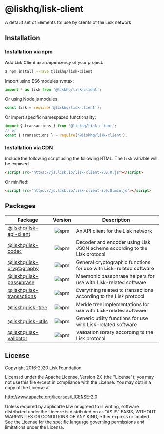 # @liskhq/lisk-client

A default set of Elements for use by clients of the Lisk network

## Installation

### Installation via npm

Add Lisk Client as a dependency of your project:

```sh
$ npm install --save @liskhq/lisk-client
```

Import using ES6 modules syntax:

```js
import * as lisk from '@liskhq/lisk-client';
```

Or using Node.js modules:

```js
const lisk = require('@liskhq/lisk-client');
```

Or import specific namespaced functionality:

```js
import { transactions } from '@liskhq/lisk-client';
// or
const { transactions } = require('@liskhq/lisk-client');
```

### Installation via CDN

Include the following script using the following HTML. The `lisk` variable will be exposed.

```html
<script src="https://js.lisk.io/lisk-client-5.0.0.js"></script>
```

Or minified:

```html
<script src="https://js.lisk.io/lisk-client-5.0.0.min.js"></script>
```

## Packages

| Package                                                                              |                            Version                             | Description                                                               |
| ------------------------------------------------------------------------------------ | :------------------------------------------------------------: | ------------------------------------------------------------------------- |
| [@liskhq/lisk-api-client](https://www.npmjs.com/package/@liskhq/lisk-api-client)     |  ![npm](https://img.shields.io/npm/v/@liskhq/lisk-api-client)  | An API client for the Lisk network                                        |
| [@liskhq/lisk-codec](https://www.npmjs.com/package/@liskhq/lisk-codec)               |    ![npm](https://img.shields.io/npm/v/@liskhq/lisk-codec)     | Decoder and encoder using Lisk JSON schema according to the Lisk protocol |
| [@liskhq/lisk-cryptography](https://www.npmjs.com/package/@liskhq/lisk-cryptography) | ![npm](https://img.shields.io/npm/v/@liskhq/lisk-cryptography) | General cryptographic functions for use with Lisk-related software        |
| [@liskhq/lisk-passphrase](https://www.npmjs.com/package/@liskhq/lisk-passphrase)     |  ![npm](https://img.shields.io/npm/v/@liskhq/lisk-passphrase)  | Mnemonic passphrase helpers for use with Lisk-related software            |
| [@liskhq/lisk-transactions](https://www.npmjs.com/package/@liskhq/lisk-transactions) | ![npm](https://img.shields.io/npm/v/@liskhq/lisk-transactions) | Everything related to transactions according to the Lisk protocol         |
| [@liskhq/lisk-tree](https://www.npmjs.com/package/@liskhq/lisk-tree)                 |     ![npm](https://img.shields.io/npm/v/@liskhq/lisk-tree)     | Merkle tree implementations for use with Lisk-related software            |
| [@liskhq/lisk-utils](https://www.npmjs.com/package/@liskhq/lisk-utils)               |    ![npm](https://img.shields.io/npm/v/@liskhq/lisk-utils)     | Generic utility functions for use with Lisk-related software              |
| [@liskhq/lisk-validator](https://www.npmjs.com/package/@liskhq/lisk-validator)       |  ![npm](https://img.shields.io/npm/v/@liskhq/lisk-validator)   | Validation library according to the Lisk protocol                         |

## License

Copyright 2016-2020 Lisk Foundation

Licensed under the Apache License, Version 2.0 (the "License");
you may not use this file except in compliance with the License.
You may obtain a copy of the License at

http://www.apache.org/licenses/LICENSE-2.0

Unless required by applicable law or agreed to in writing, software
distributed under the License is distributed on an "AS IS" BASIS,
WITHOUT WARRANTIES OR CONDITIONS OF ANY KIND, either express or implied.
See the License for the specific language governing permissions and
limitations under the License.

[lisk core github]: https://github.com/LiskHQ/lisk
[lisk documentation site]: https://lisk.com/documentation/lisk-sdk/references/lisk-elements/index.html

